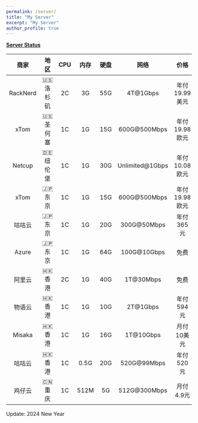 ```yaml
---
permalink: /server/
title: "My Server"
excerpt: "My Server"
author_profile: true
---
```


**[Server Status](https://status.yfluo.me)**

|商家|地区|CPU|内存|硬盘|网络|价格|备注|
|:--:|:--:|:--:|:--:|:--:|:--:|:--:|:--:|
|RackNerd|🇺🇸 洛杉矶|2C|3G|55G|4T@1Gbps|年付19.99美元|洛杉矶DC02|
|xTom|🇺🇸 圣何塞|1C|1G|15G|600G@500Mbps|年付19.98欧元|CN2GIA+9929+CMIN2|
|Netcup|🇩🇪 纽伦堡|1C|1G|30G|Unlimited@1Gbps|年付10.08欧元|无限流量|
|xTom|🇯🇵 东京|1C|1G|15G|600G@500Mbps|年付19.98欧元|三网BBTEC|
|咕咕云|🇯🇵 东京|1C|1G|20G|300G@50Mbps|年付365元|苏日IPLC|
|Azure|🇯🇵 东京|1C|1G|64G|100G@10Gbps|免费|Azure100|
|阿里云|🇭🇰 香港|2C|1G|40G|1T@30Mbps|免费|4837+CMI|
|物语云|🇭🇰 香港|1C|1G|10G|2T@1Gbps|年付594元|三网CMI|
|Misaka|🇭🇰 香港|1C|1G|16G|1T@10Gbps|月付10美元|移动CMI|
|咕咕云|🇭🇰 香港|1C|0.5G|20G|520G@99Mbps|年付520元|莞港IPLC|
|鸡仔云|🇨🇳 重庆|1C|512M|5G|512G@300Mbps|月付4.9元|IPv6+v4NAT|

Update: 2024 New Year
